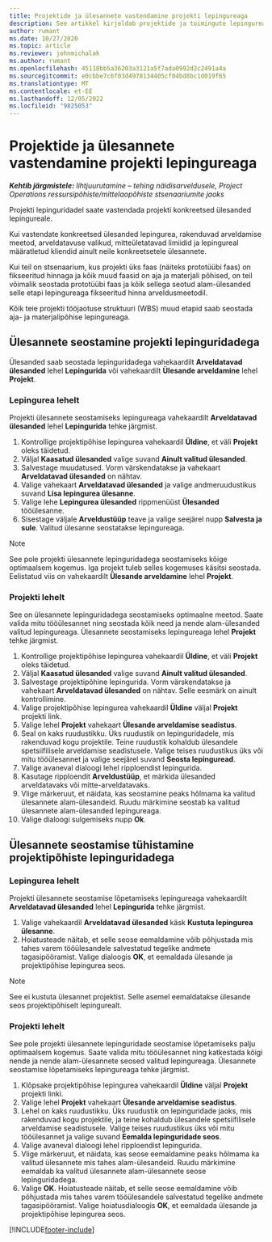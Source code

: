 ```yaml
---
title: Projektide ja ülesannete vastendamine projekti lepingureaga
description: See artikkel kirjeldab projektide ja toimingute lepingureale lisamist ja sealt eemaldamist.
author: rumant
ms.date: 10/27/2020
ms.topic: article
ms.reviewer: johnmichalak
ms.author: rumant
ms.openlocfilehash: 45118bb5a36203a3121a5f7ada0992d2c2491a4a
ms.sourcegitcommit: e0cbbe7c6f03d4978134405cf04bd8bc1d019f65
ms.translationtype: MT
ms.contentlocale: et-EE
ms.lasthandoff: 12/05/2022
ms.locfileid: "9825053"
---
```

# <a name="map-projects-and-tasks-to-a-project-contract-line"></a>Projektide ja ülesannete vastendamine projekti lepingureaga 

_**Kehtib järgmistele:** lihtjuurutamine – tehing näidisarveldusele, Project Operations ressursipõhiste/mittelaopõhiste stsenaariumite jaoks_

Projekti lepinguridadel saate vastendada projekti konkreetsed ülesanded lepingureale.

Kui vastendate konkreetsed ülesanded lepingurea, rakenduvad arveldamise meetod, arveldatavuse valikud, mitteületatavad limiidid ja lepingureal määratletud kliendid ainult neile konkreetsetele ülesannete.

Kui teil on stsenaarium, kus projekti üks faas (näiteks prototüübi faas) on fikseeritud hinnaga ja kõik muud faasid on aja ja materjali põhised, on teil võimalik seostada prototüübi faas ja kõik sellega seotud alam-ülesanded selle etapi lepingureaga fikseeritud hinna arveldusmeetodil.

Kõik teie projekti tööjaotuse struktuuri (WBS) muud etapid saab seostada aja- ja materjalipõhise lepingureaga.

## <a name="associate-tasks-to-project-contract-lines"></a>Ülesannete seostamine projekti lepinguridadega

Ülesanded saab seostada lepinguridadega vahekaardilt **Arveldatavad ülesanded** lehel **Lepingurida** või vahekaardilt **Ülesande arveldamine** lehel **Projekt**.

### <a name="from-the-contract-line-page"></a>Lepingurea lehelt

Projekti ülesannete seostamiseks lepingureaga vahekaardilt **Arveldatavad ülesanded** lehel **Lepingurida** tehke järgmist.

1. Kontrollige projektipõhise lepingurea vahekaardil **Üldine**, et väli **Projekt** oleks täidetud.
2. Väljal **Kaasatud ülesanded** valige suvand **Ainult valitud ülesanded**.
3. Salvestage muudatused. Vorm värskendatakse ja vahekaart **Arveldatavad ülesanded** on nähtav.
4. Valige vahekaart **Arveldatavad ülesanded** ja valige andmeruudustikus suvand **Lisa lepingurea ülesanne**.
5. Valige lehe **Lepingurea ülesanded** rippmenüüst **Ülesanded** tööülesanne. 
6. Sisestage väljale **Arveldustüüp** teave ja valige seejärel nupp **Salvesta ja sule**. Valitud ülesanne seostatakse lepingureaga.

> [!NOTE]
> See pole projekti ülesannete lepinguridadega seostamiseks kõige optimaalsem kogemus. Iga projekt tuleb selles kogemuses käsitsi seostada. Eelistatud viis on vahekaardilt **Ülesande arveldamine** lehel **Projekt**.

### <a name="from-the-project-page"></a>Projekti lehelt

See on ülesannete lepinguridadega seostamiseks optimaalne meetod. Saate valida mitu tööülesannet ning seostada kõik need ja nende alam-ülesanded valitud lepingureaga. Ülesannete seostamiseks lepingureaga lehel **Projekt** tehke järgmist.

1. Kontrollige projektipõhise lepingurea vahekaardil **Üldine**, et väli **Projekt** oleks täidetud.
2. Väljal **Kaasatud ülesanded** valige suvand **Ainult valitud ülesanded**.
3. Salvestage projektipõhine lepingurida. Vorm värskendatakse ja vahekaart **Arveldatavad ülesanded** on nähtav. Selle eesmärk on ainult kontrollimine.
4. Valige projektipõhise lepingurea vahekaardil **Üldine** väljal **Projekt** projekti link.
5. Valige lehel **Projekt** vahekaart **Ülesande arveldamise seadistus**.
6. Seal on kaks ruudustikku. Üks ruudustik on lepinguridadele, mis rakenduvad kogu projektile. Teine ruudustik kohaldub ülesandele spetsiifilisele arveldamise seadistusele. Valige teises ruudustikus üks või mitu tööülesannet ja valige seejärel suvand **Seosta lepinguread**.
7. Valige avaneval dialoogi lehel ripploendist lepingurida.
8. Kasutage ripploendit **Arveldustüüp**, et märkida ülesanded arveldatavaks või mitte-arveldatavaks.
9. Vlige märkeruut, et näidata, kas seostamine peaks hõlmama ka valitud ülesannete alam-ülesandeid. Ruudu märkimine seostab ka valitud ülesannete alam-ülesanded lepingureaga.
10. Valige dialoogi sulgemiseks nupp **Ok**.

## <a name="unassociate-tasks-from-project-based-contract-lines"></a>Ülesannete seostamise tühistamine projektipõhiste lepinguridadega

### <a name="from-the-contract-line-page"></a>Lepingurea lehelt

Projekti ülesannete seostamise lõpetamiseks lepingureaga vahekaardilt **Arveldatavad ülesanded** lehel **Lepingurida** tehke järgmist.

1. Valige vahekaardil **Arveldatavad ülesanded** käsk **Kustuta lepingurea ülesanne**.
2. Hoiatusteade näitab, et selle seose eemaldamine võib põhjustada mis tahes varem tööülesandele salvestatud tegelike andmete tagasipööramist. Valige dialoogis **OK**, et eemaldada ülesande ja projektipõhise lepingurea seos. 

> [!NOTE]
> See ei kustuta ülesannet projektist. Selle asemel eemaldatakse ülesande seos projektipõhiselt lepingurealt.

### <a name="from-the-project-page"></a>Projekti lehelt

See pole projekti ülesannete lepinguridade seostamise lõpetamiseks palju optimaalsem kogemus. Saate valida mitu tööülesannet ning katkestada kõigi nende ja nende alam-ülesannete seosed valitud lepingureaga. Ülesannete seostamise lõpetamiseks lepingureaga tehke järgmist.

1. Klõpsake projektipõhise lepingurea vahekaardil **Üldine** väljal **Projekt** projekti linki.
2. Valige lehel **Projekt** vahekaart **Ülesande arveldamise seadistus**.
3. Lehel on kaks ruudustikku. Üks ruudustik on lepinguridade jaoks, mis rakenduvad kogu projektile, ja teine kohaldub ülesandele spetsiifilisele arveldamise seadistusele. Valige teises ruudustikus üks või mitu tööülesannet ja valige suvand **Eemalda lepinguridade seos**.
4. Valige avaneval dialoogi lehel ripploendist lepingurida.
5. Vlige märkeruut, et näidata, kas seose eemaldamine peaks hõlmama ka valitud ülesannete mis tahes alam-ülesandeid. Ruudu märkimine eemaldab ka valitud ülesannete alam-ülesannete seose lepinguridadega.
6. Valige **OK**. Hoiatusteade näitab, et selle seose eemaldamine võib põhjustada mis tahes varem tööülesandele salvestatud tegelike andmete tagasipööramist. Valige hoiatusdialoogis **OK**, et eemaldada ülesande ja projektipõhise lepingurea seos.


[!INCLUDE[footer-include](../../includes/footer-banner.md)]
